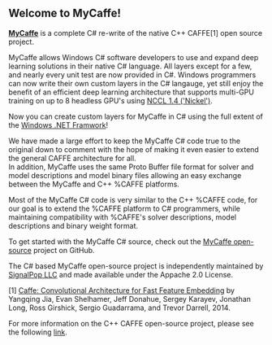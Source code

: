<H2>Welcome to MyCaffe!</H2>

<b><a href="https://github.com/mycaffe">MyCaffe</a></b> is a complete C# re-write of the native C++ CAFFE[1] open source project.  

MyCaffe allows Windows C# software developers to use and expand deep learning solutions in their native C# language.  All layers except for a few, and nearly every unit test are now
provided in C#.  Windows programmers can now write their own custom layers in the C# langauge, yet still enjoy the benefit of an efficient deep learning architecture that supports 
multi-GPU training on up to 8 headless GPU's using <a href="https://devblogs.nvidia.com/parallelforall/fast-multi-gpu-collectives-nccl/">NCCL 1.4 ('Nickel')</a>.

Now you can create custom layers for MyCaffe in C# using the full extent of the <a href="https://msdn.microsoft.com/en-us/library/w0x726c2(v=vs.110).aspx">Windows .NET Framwork</a>!

We have made a large effort to keep the MyCaffe C# code true to the original down to comment with the hope of making it even easier to extend the general CAFFE architecture for all.  
In addition, MyCaffe uses the same Proto Buffer file format for solver and model descriptions and model binary files allowing an easy exchange between the MyCaffe and C++ %CAFFE platforms.  

Most of the MyCaffe C# code is very similar to the C++ %CAFFE code, for our goal is to extend the %CAFFE platform to C# programmers, while 
maintaining compatibility with %CAFFE's solver descriptions, model descriptions and binary weight format.

To get started with the MyCaffe C# source, check out the <a href="https://github.com/mycaffe">MyCaffe open-source</a> project on GitHub.  

The C# based MyCaffe open-source project is independently maintained by <a href="http://www.signalpop.com">SignalPop LLC</a> and made available under the Appache 2.0 License.

[1] [Caffe: Convolutional Architecture for Fast Feature Embedding](https://arxiv.org/abs/1408.5093) by Yangqing Jia, Evan Shelhamer, Jeff Donahue, Sergey Karayev, Jonathan Long, Ross Girshick, Sergio Guadarrama, and Trevor Darrell, 2014.

For more information on the C++ CAFFE open-source project, please see the following <a href="http://caffe.berkeleyvision.org/">link</a>.